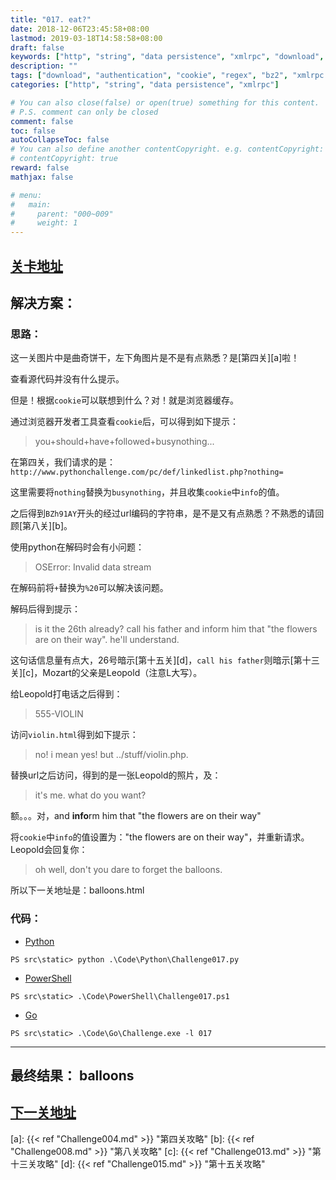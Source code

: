 ```yaml
---
title: "017. eat?"
date: 2018-12-06T23:45:58+08:00
lastmod: 2019-03-18T14:58:58+08:00
draft: false
keywords: ["http", "string", "data persistence", "xmlrpc", "download", "authentication", "cookie", "regex", "bz2", "xmlrpc client"]
description: ""
tags: ["download", "authentication", "cookie", "regex", "bz2", "xmlrpc client"]
categories: ["http", "string", "data persistence", "xmlrpc"]

# You can also close(false) or open(true) something for this content.
# P.S. comment can only be closed
comment: false
toc: false
autoCollapseToc: false
# You can also define another contentCopyright. e.g. contentCopyright: "This is another copyright."
# contentCopyright: true
reward: false
mathjax: false

# menu:
#   main:
#     parent: "000~009"
#     weight: 1
---
```


## [关卡地址][1]

## 解决方案：

### 思路：

这一关图片中是曲奇饼干，左下角图片是不是有点熟悉？是[第四关][a]啦！

查看源代码并没有什么提示。

但是！根据`cookie`可以联想到什么？对！就是浏览器缓存。

通过浏览器开发者工具查看`cookie`后，可以得到如下提示：

>you+should+have+followed+busynothing...

在第四关，我们请求的是：`http://www.pythonchallenge.com/pc/def/linkedlist.php?nothing=`

这里需要将`nothing`替换为`busynothing`，并且收集`cookie`中`info`的值。

之后得到`BZh91AY`开头的经过url编码的字符串，是不是又有点熟悉？不熟悉的请回顾[第八关][b]。

使用python在解码时会有小问题：

>OSError: Invalid data stream

在解码前将`+`替换为`%20`可以解决该问题。

解码后得到提示：

>is it the 26th already? call his father and inform him that "the flowers are on their way". he'll understand.

这句话信息量有点大，26号暗示[第十五关][d]，`call his father`则暗示[第十三关][c]，Mozart的父亲是Leopold（注意L大写）。

给Leopold打电话之后得到：

>555-VIOLIN

访问`violin.html`得到如下提示：

>no! i mean yes! but ../stuff/violin.php. 

替换url之后访问，得到的是一张Leopold的照片，及：

>it's me. what do you want?

额。。。对，and **info**rm him that "the flowers are on their way"

将`cookie`中`info`的值设置为："the flowers are on their way"，并重新请求。Leopold会回复你：

>oh well, don't you dare to forget the balloons.

所以下一关地址是：balloons.html

### 代码：

* [Python][2]

```
PS src\static> python .\Code\Python\Challenge017.py
```

* [PowerShell][3]

```
PS src\static> .\Code\PowerShell\Challenge017.ps1
```

* [Go][4]

```
PS src\static> .\Code\Go\Challenge.exe -l 017
```

---
## 最终结果： balloons

## [下一关地址][5]

[1]: http://www.pythonchallenge.com/pc/return/romance.html
[2]: /Code/Python/Challenge017.py "点我查看源码"
[3]: /Code/PowerShell/Challenge017.ps1 "点我查看源码"
[4]: /Code/Go/Challenge017.go "点我查看源码"
[5]: http://www.pythonchallenge.com/pc/return/balloons.html

[a]: {{< ref "Challenge004.md" >}} "第四关攻略"
[b]: {{< ref "Challenge008.md" >}} "第八关攻略"
[c]: {{< ref "Challenge013.md" >}} "第十三关攻略"
[d]: {{< ref "Challenge015.md" >}} "第十五关攻略"
